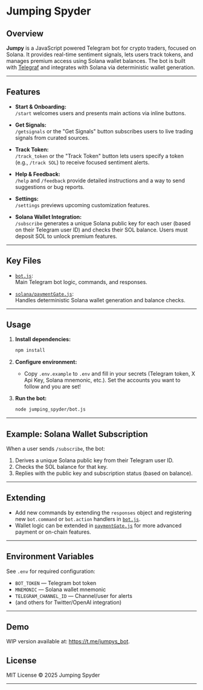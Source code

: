 # Jumping Spyder

## Overview

**Jumpy** is a JavaScript powered Telegram bot for crypto traders, focused on Solana. It provides real-time sentiment signals, lets users track tokens, and manages premium access using Solana wallet balances. The bot is built with [Telegraf](https://telegraf.js.org/) and integrates with Solana via deterministic wallet generation.

---

## Features

- **Start & Onboarding:**  
  `/start` welcomes users and presents main actions via inline buttons.

- **Get Signals:**  
  `/getsignals` or the "Get Signals" button subscribes users to live trading signals from curated sources.

- **Track Token:**  
  `/track_token` or the "Track Token" button lets users specify a token (e.g., `/track SOL`) to receive focused sentiment alerts.

- **Help & Feedback:**  
  `/help` and `/feedback` provide detailed instructions and a way to send suggestions or bug reports.

- **Settings:**  
  `/settings` previews upcoming customization features.

- **Solana Wallet Integration:**  
  `/subscribe` generates a unique Solana public key for each user (based on their Telegram user ID) and checks their SOL balance. Users must deposit SOL to unlock premium features.

---

## Key Files

- [`bot.js`](jumping_spyder/bot.js):  
  Main Telegram bot logic, commands, and responses.

- [`solana/paymentGate.js`](jumping_spyder/solana/paymentGate.js):  
  Handles deterministic Solana wallet generation and balance checks.

---

## Usage

1. **Install dependencies:**
   ```bash
   npm install
   ```

2. **Configure environment:**
   - Copy `.env.example` to `.env` and fill in your secrets (Telegram token, X Api Key, Solana mnemonic, etc.). Set the accounts you want to follow and you are set!

3. **Run the bot:**
   ```bash
   node jumping_spyder/bot.js
   ```

---

## Example: Solana Wallet Subscription

When a user sends `/subscribe`, the bot:
1. Derives a unique Solana public key from their Telegram user ID.
2. Checks the SOL balance for that key.
3. Replies with the public key and subscription status (based on balance).

---

## Extending

- Add new commands by extending the `responses` object and registering new `bot.command` or `bot.action` handlers in [`bot.js`](jumping_spyder/bot/bot.js).
- Wallet logic can be extended in [`paymentGate.js`](jumping_spyder/solana/paymentGate.js) for more advanced payment or on-chain features.

---

## Environment Variables

See `.env` for required configuration:
- `BOT_TOKEN` — Telegram bot token
- `MNEMONIC` — Solana wallet mnemonic
- `TELEGRAM_CHANNEL_ID` — Channel/user for alerts
- (and others for Twitter/OpenAI integration)
---

## Demo
WIP version available at: https://t.me/jumpys_bot.

## License

MIT License © 2025 Jumping Spyder

---
